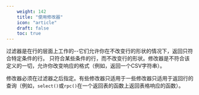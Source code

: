 ```yaml
---
    weight: 142
    title: "使用修改器"
    icon: "article"
    draft: false
    toc: true
---
```


过滤器是在行的层面上工作的--它们允许你在不改变行的形状的情况下，返回只符合特定条件的行。
只符合某些条件的行，而不改变行的形状。修改器是不符合该定义的一切，允许你改变响应的格式（例如，返回一个CSV字符串）。

修改器必须在过滤器之后指定。有些修改器只适用于一些修改器只适用于返回行的查询（例如，`select()`或`rpc()`在一个返回表的函数上返回表格响应的函数）。